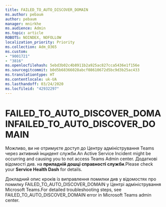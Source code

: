 ```yaml
---
title: FAILED_TO_AUTO_DISCOVER_DOMAIN
ms.author: pebaum
author: pebaum
manager: mnirkhe
ms.audience: Admin
ms.topic: article
ROBOTS: NOINDEX, NOFOLLOW
localization_priority: Priority
ms.collection: Adm_O365
ms.custom:
- "9001721"
- "3816"
ms.openlocfilehash: 5ebd3b02c4b8911b2a925ac827cca5436e1f156e
ms.sourcegitcommit: b0d5b68366028abcf08610672d5bc9d3b25ac433
ms.translationtype: HT
ms.contentlocale: uk-UA
ms.lasthandoff: 03/24/2020
ms.locfileid: "42932297"
---
```

# <a name="failed_to_auto_discover_domain"></a><span data-ttu-id="48ecb-102">FAILED_TO_AUTO_DISCOVER_DOMAIN</span><span class="sxs-lookup"><span data-stu-id="48ecb-102">FAILED_TO_AUTO_DISCOVER_DOMAIN</span></span>

<span data-ttu-id="48ecb-103">Можливо, ви не отримуєте доступ до Центру адміністрування Teams через активний інцидент служби.</span><span class="sxs-lookup"><span data-stu-id="48ecb-103">An Active Service Incident might be occurring and causing you to not access Teams Admin center.</span></span> <span data-ttu-id="48ecb-104">Додаткові відомості див. на **приладній дошці справності служби**.</span><span class="sxs-lookup"><span data-stu-id="48ecb-104">Please check your **Service Health Dash** for details.</span></span>

<span data-ttu-id="48ecb-105">Докладний опис кроків із виправлення помилки див у відомостях про помилку FAILED_TO_AUTO_DISCOVER_DOMAIN у Центрі адміністрування Microsoft Teams.</span><span class="sxs-lookup"><span data-stu-id="48ecb-105">For detailed troubleshooting steps, see FAILED_TO_AUTO_DISCOVER_DOMAIN error in Microsoft Teams admin center.</span></span>
